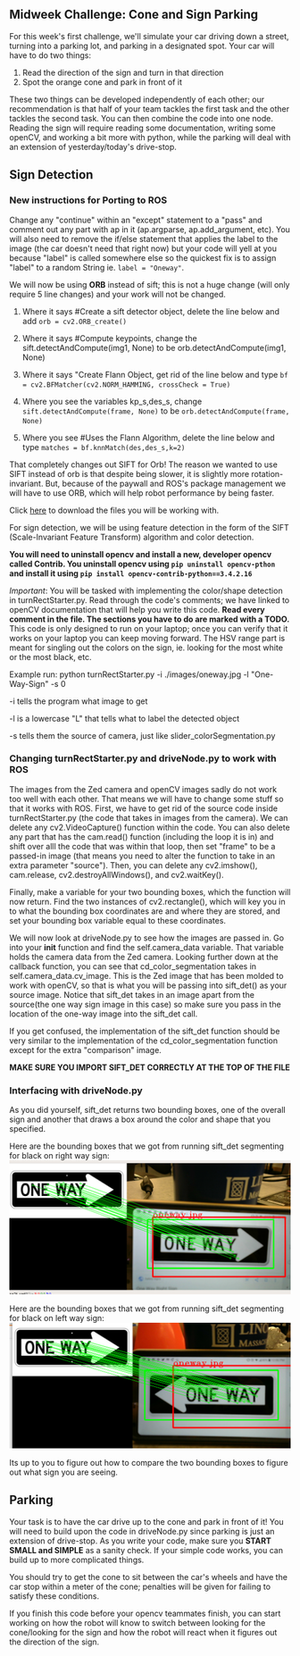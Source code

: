 ## Midweek Challenge: Cone and Sign Parking

For this week's first challenge, we'll simulate your car driving down a street, turning into a parking lot, and parking in a designated spot. Your car will have to do two things:

1. Read the direction of the sign and turn in that direction
2. Spot the orange cone and park in front of it

These two things can be developed independently of each other; our recommendation is that half of your team tackles the first task and the other tackles the second task. You can then combine the code into one node. Reading the sign will require reading some documentation, writing some openCV, and working a bit more with python, while the parking will deal with an extension of yesterday/today's drive-stop.

## Sign Detection

### New instructions for Porting to ROS
Change any "continue" within an "except" statement to a "pass" and comment out any part with ap in it (ap.argparse, ap.add_argument, etc). You will also need to remove the if/else statement that applies the label to the image (the car doesn't need that right now) but your code will yell at you because "label" is called somewhere else so the quickest fix is to assign "label" to a random String ie. ```label = "Oneway"```.

We will now be using **ORB** instead of sift; this is not a huge change (will only require 5 line changes) and your work will not be changed.

1. Where it says #Create a sift detector object, delete the line below and add ```orb = cv2.ORB_create()```

2. Where it says #Compute keypoints, change the sift.detectAndCompute(img1, None) to be orb.detectAndCompute(img1, None)

3. Where it says "Create Flann Object, get rid of the line below and type ```bf = cv2.BFMatcher(cv2.NORM_HAMMING, crossCheck = True)```

4. Where you see the variables kp_s,des_s, change ```sift.detectAndCompute(frame, None)``` to be ```orb.detectAndCompute(frame, None)```

5. Where you see #Uses the Flann Algorithm, delete the line below and type ```matches = bf.knnMatch(des,des_s,k=2)```

That completely changes out SIFT for Orb! The reason we wanted to use SIFT instead of orb is that despite being slower, it is slightly more rotation-invariant. But, because of the paywall and ROS's package management we will have to use ORB, which will help robot performance by being faster.

Click [here](https://drive.google.com/drive/folders/1YBR9ObfsrUQAk-rIaIfp61OJEzRy498R?usp=sharing) to download the files you will be working with.

For sign detection, we will be using feature detection in the form of the SIFT (Scale-Invariant Feature Transform) algorithm and color detection. 

**You will need to uninstall opencv and install a new, developer opencv called Contrib. You uninstall opencv using ```pip uninstall opencv-pthon``` and install it using ```pip install opencv-contrib-python==3.4.2.16```**

*Important*: You will be tasked with implementing the color/shape detection in turnRectStarter.py. Read through the code's comments; we have linked to openCV documentation that will help you write this code.  **Read every comment in the file. The sections you have to do are marked with a TODO.** This code is only designed to run on your laptop; once you can verify that it works on your laptop you can keep moving forward. The HSV range part is meant for singling out the colors on the sign, ie. looking for the most white or the most black, etc.

Example run:
python turnRectStarter.py -i ./images/oneway.jpg -l "One-Way-Sign" -s 0

-i tells the program what image to get

-l is a lowercase "L" that tells what to label the detected object

-s tells them the source of camera, just like slider_colorSegmentation.py

### Changing turnRectStarter.py and driveNode.py to work with ROS
The images from the Zed camera and openCV images sadly do not work too well with each other. That means we will have to change some stuff so that it works with ROS. First, we have to get rid of the source code inside turnRectStarter.py (the code that takes in images from the camera). We can delete any cv2.VideoCapture() function within the code. You can also delete any part that has the cam.read() function (including the loop it is in) and shift over alll the code that was within that loop, then set "frame" to be a passed-in image (that means you need to alter the function to take in an extra parameter "source"). Then, you can delete any cv2.imshow(), cam.release, cv2.destroyAllWindows(), and cv2.waitKey().

Finally, make a variable for your two bounding boxes, which the function will now return. Find the two instances of cv2.rectangle(), which will key you in to what the bounding box coordinates are and where they are stored, and set your bounding box variable equal to these coordinates.

We will now look at driveNode.py to see how the images are passed in. Go into your __init__ function and find the self.camera_data variable. That variable holds the camera data from the Zed camera. Looking further down at the callback function, you can see that cd_color_segmentation takes in self.camera_data.cv_image. This is the Zed image that has been molded to work with openCV, so that is what you will be passing into sift_det() as your source image. Notice that sift_det takes in an image apart from the source(the one way sign image in this case) so make sure you pass in the location of the one-way image into the sift_det call.

If you get confused, the implementation of the sift_det function should be very similar to the implementation of the cd_color_segmentation function except for the extra "comparison" image. 

**MAKE SURE YOU IMPORT SIFT_DET CORRECTLY AT THE TOP OF THE FILE**
### Interfacing with driveNode.py
As you did yourself, sift_det returns two bounding boxes, one of the overall sign and another that draws a box around the color and shape that you specified.

Here are the bounding boxes that we got from running sift_det segmenting for black on right way sign:
![Right-way](rway.png)

Here are the bounding boxes that we got from running sift_det segmenting for black on left way sign:
![Left-way](lway.png)

Its up to you to figure out how to compare the two bounding boxes to figure out what sign you are seeing.

## Parking
Your task is to have the car drive up to the cone and park in front of it! You will need to build upon the code in driveNode.py since parking is just an extension of drive-stop. As you write your code, make sure you **START SMALL and SIMPLE** as a sanity check. If your simple code works, you can build up to more complicated things.

You should try to get the cone to sit between the car's wheels and have the car stop within a meter of the cone; penalties will be given for failing to satisfy these conditions.

If you finish this code before your opencv teammates finish, you can start working on how the robot will know to switch between looking for the cone/looking for the sign and how the robot will react when it figures out the direction of the sign.
